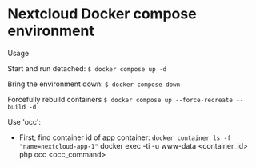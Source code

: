 # Nextcloud Docker compose environment

Usage

Start and run detached:
`$ docker compose up -d`

Bring the environment down:
`$ docker compose down`

Forcefully rebuild containers
`$ docker compose up --force-recreate --build -d`

Use 'occ':
- First; find container id of app container:
  `docker container ls -f "name=nextcloud-app-1"`
docker exec -ti -u www-data <container_id> php occ <occ_command>
